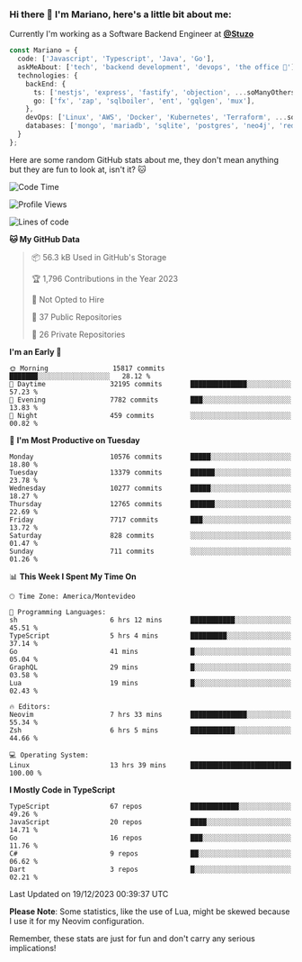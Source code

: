 ### Hi there 👋 I'm Mariano, here's a little bit about me:

Currently I'm working as a Software Backend Engineer at [**@Stuzo**](https://www.stuzo.com/)

```ts
const Mariano = {
  code: ['Javascript', 'Typescript', 'Java', 'Go'],
  askMeAbout: ['tech', 'backend development', 'devops', 'the office 💼'],
  technologies: {
    backEnd: {
      ts: ['nestjs', 'express', 'fastify', 'objection', ...soManyOthersFrameworks],
      go: ['fx', 'zap', 'sqlboiler', 'ent', 'gqlgen', 'mux'],
    },
    devOps: ['Linux', 'AWS', 'Docker', 'Kubernetes', 'Terraform', ...soManyOthersTools],
    databases: ['mongo', 'mariadb', 'sqlite', 'postgres', 'neo4j', 'redis', ...],
  }
};
```

Here are some random GitHub stats about me, they don't mean anything but they are fun to look at, isn't it? 🐱

<!--START_SECTION:waka-->
![Code Time](http://img.shields.io/badge/Code%20Time-1%2C452%20hrs%2035%20mins-blue)

![Profile Views](http://img.shields.io/badge/Profile%20Views-0-blue)

![Lines of code](https://img.shields.io/badge/From%20Hello%20World%20I%27ve%20Written-12.8%20million%20lines%20of%20code-blue)

**🐱 My GitHub Data** 

> 📦 56.3 kB Used in GitHub's Storage 
 > 
> 🏆 1,796 Contributions in the Year 2023
 > 
> 🚫 Not Opted to Hire
 > 
> 📜 37 Public Repositories 
 > 
> 🔑 26 Private Repositories 
 > 
**I'm an Early 🐤** 

```text
🌞 Morning                15817 commits       ███████░░░░░░░░░░░░░░░░░░   28.12 % 
🌆 Daytime                32195 commits       ██████████████░░░░░░░░░░░   57.23 % 
🌃 Evening                7782 commits        ███░░░░░░░░░░░░░░░░░░░░░░   13.83 % 
🌙 Night                  459 commits         ░░░░░░░░░░░░░░░░░░░░░░░░░   00.82 % 
```
📅 **I'm Most Productive on Tuesday** 

```text
Monday                   10576 commits       █████░░░░░░░░░░░░░░░░░░░░   18.80 % 
Tuesday                  13379 commits       ██████░░░░░░░░░░░░░░░░░░░   23.78 % 
Wednesday                10277 commits       █████░░░░░░░░░░░░░░░░░░░░   18.27 % 
Thursday                 12765 commits       ██████░░░░░░░░░░░░░░░░░░░   22.69 % 
Friday                   7717 commits        ███░░░░░░░░░░░░░░░░░░░░░░   13.72 % 
Saturday                 828 commits         ░░░░░░░░░░░░░░░░░░░░░░░░░   01.47 % 
Sunday                   711 commits         ░░░░░░░░░░░░░░░░░░░░░░░░░   01.26 % 
```


📊 **This Week I Spent My Time On** 

```text
🕑︎ Time Zone: America/Montevideo

💬 Programming Languages: 
sh                       6 hrs 12 mins       ███████████░░░░░░░░░░░░░░   45.51 % 
TypeScript               5 hrs 4 mins        █████████░░░░░░░░░░░░░░░░   37.14 % 
Go                       41 mins             █░░░░░░░░░░░░░░░░░░░░░░░░   05.04 % 
GraphQL                  29 mins             █░░░░░░░░░░░░░░░░░░░░░░░░   03.58 % 
Lua                      19 mins             █░░░░░░░░░░░░░░░░░░░░░░░░   02.43 % 

🔥 Editors: 
Neovim                   7 hrs 33 mins       ██████████████░░░░░░░░░░░   55.34 % 
Zsh                      6 hrs 5 mins        ███████████░░░░░░░░░░░░░░   44.66 % 

💻 Operating System: 
Linux                    13 hrs 39 mins      █████████████████████████   100.00 % 
```

**I Mostly Code in TypeScript** 

```text
TypeScript               67 repos            ████████████░░░░░░░░░░░░░   49.26 % 
JavaScript               20 repos            ████░░░░░░░░░░░░░░░░░░░░░   14.71 % 
Go                       16 repos            ███░░░░░░░░░░░░░░░░░░░░░░   11.76 % 
C#                       9 repos             ██░░░░░░░░░░░░░░░░░░░░░░░   06.62 % 
Dart                     3 repos             █░░░░░░░░░░░░░░░░░░░░░░░░   02.21 % 
```




 Last Updated on 19/12/2023 00:39:37 UTC
<!--END_SECTION:waka-->

**Please Note**: Some statistics, like the use of Lua, might be skewed because I use it for my Neovim configuration.

Remember, these stats are just for fun and don't carry any serious implications!
